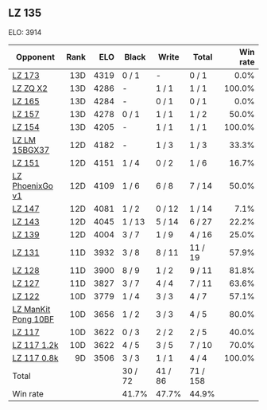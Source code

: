 ## LZ 135 ##

ELO: 3914

Opponent | Rank | ELO | Black | Write | Total | Win rate
---------|-----:|----:|-------|-------|-------|-------:
[LZ 173](LZ%20173.md) | 13D | 4319 | 0 / 1 | - | 0 / 1 | 0.0%
[LZ ZQ X2](LZ%20ZQ%20X2.md) | 13D | 4286 | - | 1 / 1 | 1 / 1 | 100.0%
[LZ 165](LZ%20165.md) | 13D | 4284 | - | 0 / 1 | 0 / 1 | 0.0%
[LZ 157](LZ%20157.md) | 13D | 4278 | 0 / 1 | 1 / 1 | 1 / 2 | 50.0%
[LZ 154](LZ%20154.md) | 13D | 4205 | - | 1 / 1 | 1 / 1 | 100.0%
[LZ LM 15BGX37](LZ%20LM%2015BGX37.md) | 12D | 4182 | - | 1 / 3 | 1 / 3 | 33.3%
[LZ 151](LZ%20151.md) | 12D | 4151 | 1 / 4 | 0 / 2 | 1 / 6 | 16.7%
[LZ PhoenixGo v1](LZ%20PhoenixGo%20v1.md) | 12D | 4109 | 1 / 6 | 6 / 8 | 7 / 14 | 50.0%
[LZ 147](LZ%20147.md) | 12D | 4081 | 1 / 2 | 0 / 12 | 1 / 14 | 7.1%
[LZ 143](LZ%20143.md) | 12D | 4045 | 1 / 13 | 5 / 14 | 6 / 27 | 22.2%
[LZ 139](LZ%20139.md) | 12D | 4004 | 3 / 7 | 1 / 9 | 4 / 16 | 25.0%
[LZ 131](LZ%20131.md) | 11D | 3932 | 3 / 8 | 8 / 11 | 11 / 19 | 57.9%
[LZ 128](LZ%20128.md) | 11D | 3900 | 8 / 9 | 1 / 2 | 9 / 11 | 81.8%
[LZ 127](LZ%20127.md) | 11D | 3827 | 3 / 7 | 4 / 4 | 7 / 11 | 63.6%
[LZ 122](LZ%20122.md) | 10D | 3779 | 1 / 4 | 3 / 3 | 4 / 7 | 57.1%
[LZ ManKit Pong 10BF](LZ%20ManKit%20Pong%2010BF.md) | 10D | 3656 | 1 / 2 | 3 / 3 | 4 / 5 | 80.0%
[LZ 117](LZ%20117.md) | 10D | 3622 | 0 / 3 | 2 / 2 | 2 / 5 | 40.0%
[LZ 117 1.2k](LZ%20117%201.2k.md) | 10D | 3622 | 4 / 5 | 3 / 5 | 7 / 10 | 70.0%
[LZ 117 0.8k](LZ%20117%200.8k.md) | 9D | 3506 | 3 / 3 | 1 / 1 | 4 / 4 | 100.0%
Total | | | 30 / 72 | 41 / 86 | 71 / 158 | 
Win rate| | | 41.7% | 47.7% | 44.9% | 
